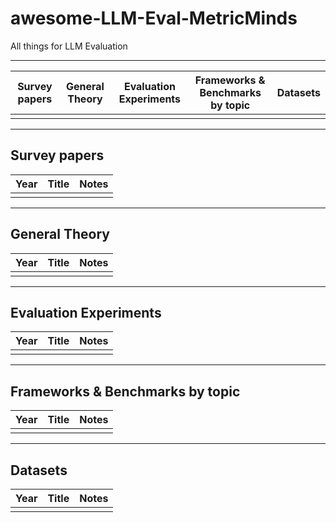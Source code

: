 # awesome-LLM-Eval-MetricMinds
All things for LLM Evaluation
***
| Survey papers | General Theory | Evaluation Experiments | Frameworks & Benchmarks by topic | Datasets |
| :-: | :-: | :-: | :-: |:-: |
|  |  |  |  |  
***
## Survey papers
| Year | Title | Notes | 
| :-: | :-: | :-: |
|  |  | 
***
## General Theory
| Year | Title | Notes | 
| :-: | :-: | :-: |
|  |  | 
***
## Evaluation Experiments
| Year | Title | Notes | 
| :-: | :-: | :-: |
|  |  | 
***
## Frameworks & Benchmarks by topic
| Year | Title | Notes | 
| :-: | :-: | :-: |
|  |  | 
***
## Datasets
| Year | Title | Notes | 
| :-: | :-: | :-: |
|  |  | 
